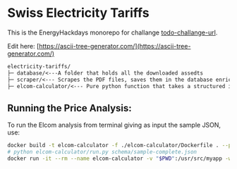 # Swiss Electricity Tariffs 

This is the EnergyHackdays monorepo for challange [todo-challange-url](todo-challange-url).

Edit here: [https://ascii-tree-generator.com/](https://ascii-tree-generator.com/)
````txt
electricity-tariffs/
├─ database/<---A folder that holds all the downloaded assedts
├─ scraper/<--- Scrapes the PDF files, saves them in the database enriched by OpenAI knowledge.
├─ elcom-calculator/<--- Pure python function that takes a structured input and returns one.
````

## Running the Price Analysis:
To run the Elcom analysis from terminal giving as input the sample JSON, use:
````bash
docker build -t elcom-calculator -f ./elcom-calculator/Dockerfile . --progress=plain --no-cache
# python elcom-calculator/run.py schema/sample-complete.json 
docker run -it --rm --name elcom-calculator -v "$PWD":/usr/src/myapp -w /usr/src/myapp python:3 python elcom-calculator/run.py schema/sample-complete.json
````
